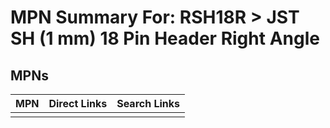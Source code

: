



# MPN Summary For: RSH18R > JST SH (1 mm) 18 Pin Header Right Angle

## MPNs
  

|MPN|Direct Links|Search Links|
| :--- | :--- | :--- |
||||
